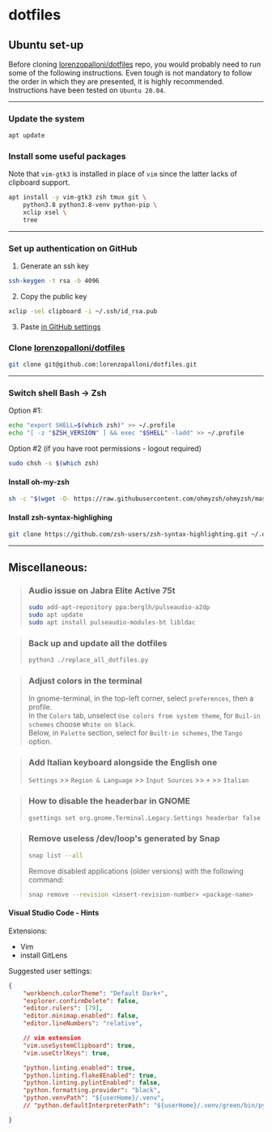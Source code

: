 # dotfiles

## Ubuntu set-up
Before cloning [lorenzopalloni/dotfiles](https://github.com/lorenzopalloni/dotfiles) repo, you would probably need to run some of the following instructions. Even tough is not mandatory to follow the order in which they are presented, it is highly recommended. Instructions have been tested on `Ubuntu 20.04`.

---
### Update the system
```sh
apt update
```

### Install some useful packages
Note that `vim-gtk3` is installed in place of `vim` since the latter lacks of clipboard support.
```sh
apt install -y vim-gtk3 zsh tmux git \
    python3.8 python3.8-venv python-pip \
    xclip xsel \
    tree
```
---
### Set up authentication on GitHub
1. Generate an ssh key
```sh
ssh-keygen -t rsa -b 4096
```
2. Copy the public key
```sh
xclip -sel clipboard -i ~/.ssh/id_rsa.pub
```
3. Paste [in GitHub settings](https://github.com/settings/keys)

### Clone [lorenzopalloni/dotfiles](https://github.com/lorenzopalloni/dotfiles)
```sh
git clone git@github.com:lorenzopalloni/dotfiles.git
```
---

### Switch shell Bash -> Zsh
Option #1:
```sh
echo "export SHELL=$(which zsh)" >> ~/.profile
echo "[ -z "$ZSH_VERSION" ] && exec "$SHELL" -ladd" >> ~/.profile
```
Option #2 (if you have root permissions - logout required)
```sh
sudo chsh -s $(which zsh)
```

#### Install oh-my-zsh
```sh
sh -c "$(wget -O- https://raw.githubusercontent.com/ohmyzsh/ohmyzsh/master/tools/install.sh)"
```

####  Install zsh-syntax-highlighing
```sh
git clone https://github.com/zsh-users/zsh-syntax-highlighting.git ~/.oh-my-zsh/custom/plugins/zsh-syntax-highlighting
```
---

## Miscellaneous:

> ### Audio issue on Jabra Elite Active 75t
> ```sh
> sudo add-apt-repository ppa:berglh/pulseaudio-a2dp
> sudo apt update
> sudo apt install pulseaudio-modules-bt libldac
> ```

> ### Back up and update all the dotfiles
> ```sh
> python3 ./replace_all_dotfiles.py
> ```

> ### Adjust colors in the terminal  
> In gnome-terminal, in the top-left corner, select `preferences`, then a profile.  
> In the `Colors` tab, unselect `Use colors from system theme`, for `Buil-in schemes` choose `White on black`.  
> Below, in `Palette` section, select for `Built-in schemes`, the `Tango` option.  

> ### Add Italian keyboard alongside the English one
> `Settings` >> `Region & Language` >> `Input Sources` >> `+` >> `Italian`

> ### How to disable the headerbar in GNOME
> ```sh
> gsettings set org.gnome.Terminal.Legacy.Settings headerbar false
> ```

> ### Remove useless /dev/loop's generated by Snap
> ```sh
> snap list --all
> ```
> Remove disabled applications (older versions) with the following command:
> ```sh
> snap remove --revision <insert-revision-number> <package-name>
> ```

#### Visual Studio Code - Hints
Extensions:
- Vim
- install GitLens

Suggested user settings:
```json
{
    "workbench.colorTheme": "Default Dark+",
    "explorer.confirmDelete": false,
    "editor.rulers": [79],
    "editor.minimap.enabled": false,
    "editor.lineNumbers": "relative",

    // vim extension
    "vim.useSystemClipboard": true,
    "vim.useCtrlKeys": true,

    "python.linting.enabled": true,
    "python.linting.flake8Enabled": true,
    "python.linting.pylintEnabled": false,
    "python.formatting.provider": "black",
    "python.venvPath": "${userHome}/.venv",
    // "python.defaultInterpreterPath": "${userHome}/.venv/green/bin/python",

}
```